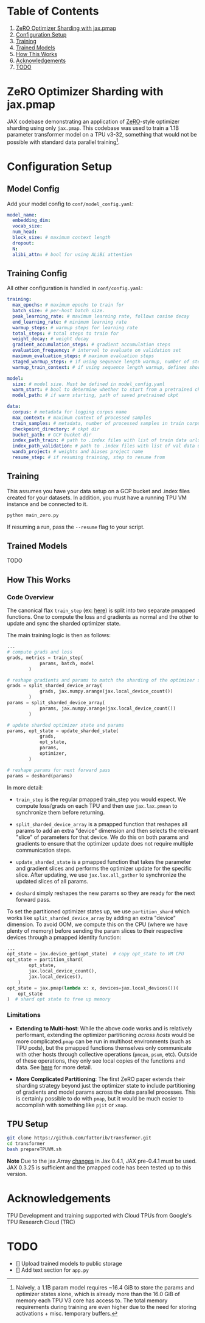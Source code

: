 # Table of Contents

1. [ZeRO Optimizer Sharding with jax.pmap](#zero-optimizer-sharding-with-jax.pmap)
2. [Configuration Setup](#configuration-setup)
3. [Training](#training)
4. [Trained Models](#trained-models)
5. [How This Works](#how-this-works)
6. [Acknowledgements](#acknowledgements)
7. [TODO](#todo)

# ZeRO Optimizer Sharding with jax.pmap

JAX codebase demonstrating an application of [ZeRO](https://arxiv.org/abs/1910.02054)-style optimizer sharding using only ```jax.pmap```. This codebase was used to train a 1.1B parameter transformer model on a TPU v3-32, something that would not be possible with standard data parallel training[^1].

# Configuration Setup

## Model Config

Add your model config to ```conf/model_config.yaml```:

```yaml
model_name:
  embedding_dim: 
  vocab_size: 
  num_head: 
  block_size: # maximum context length 
  dropout: 
  N: 
  alibi_attn: # bool for using ALiBi attention 
```

## Training Config

All other configuration is handled in ```conf/config.yaml```:

```yaml
training:
  max_epochs: # maximum epochs to train for
  batch_size: # per-host batch size.
  peak_learning_rate: # maximum learning rate, follows cosine decay
  end_learning_rate: # minimum learning rate
  warmup_steps: # warmup steps for learning rate
  total_steps: # total steps to train for
  weight_decay: # weight decay
  gradient_accumulation_steps: # gradient accumulation steps 
  evaluation_frequency: # interval to evaluate on validation set
  maximum_evaluation_steps: # maximum evaluation steps
  staged_warmup_steps: # if using sequence length warmup, number of steps @ shorter CTX
  warmup_train_context: # if using sequence length warmup, defines shorter CTX

model:
  size: # model size. Must be defined in model_config.yaml
  warm_start: # bool to determine whether to start from a pretrained ckpt
  model_path: # if warm starting, path of saved pretrained ckpt

data:
  corpus: # metadata for logging corpus name
  max_context: # maximum context of processed samples
  train_samples: # metadata, number of processed samples in train corpus
  checkpoint_directory: # ckpt dir 
  bucket_path: # GCP bucket dir
  index_path_train: # path to .index files with list of train data urls
  index_path_validation: # path to .index files with list of val data urls
  wandb_project: # weights and biases project name
  resume_step: # if resuming training, step to resume from
```

## Training

This assumes you have your data setup on a GCP bucket and .index files created for your datasets. In addition, you must have a running TPU VM instance and be connected to it.

```bash
python main_zero.py
```

If resuming a run, pass the ```--resume``` flag to your script.

## Trained Models

TODO

## How This Works

### Code Overview

The canonical flax ```train_step``` (ex: [here](https://github.com/google/flax/blob/main/examples/imagenet/train.py#L106)) is split into two separate pmapped functions. One to compute the loss and gradients as normal and the other to update and sync the sharded optimizer state.

The main training logic is then as follows:

```python
...
# compute grads and loss
grads, metrics = train_step(
            params, batch, model
        )

# reshape gradients and params to match the sharding of the optimizer state
grads = split_sharded_device_array(
            grads, jax.numpy.arange(jax.local_device_count())
        )
params = split_sharded_device_array(
            params, jax.numpy.arange(jax.local_device_count())
        )

# update sharded optimizer state and params
params, opt_state = update_sharded_state(
            grads,
            opt_state,
            params,
            optimizer,
        )

# reshape params for next forward pass
params = deshard(params)  
```

In more detail:

- ```train_step``` is the regular pmapped train_step you would expect. We compute loss/grads on each TPU and then use ```jax.lax.pmean``` to synchronize them before returning.

- ```split_sharded_device_array``` is a pmapped function that reshapes all params to add an extra "device" dimension and then selects the relevant "slice" of parameters for that device. We do this on both params and gradients to ensure that the optimizer update does not require multiple communication steps.

- ```update_sharded_state``` is a pmapped function that takes the parameter and gradient slices and performs the optimizer update for the specific slice. After updating, we use ```jax.lax.all_gather``` to synchronize the updated slices of all params.

- ```deshard``` simply reshapes the new params so they are ready for the next forward pass.

To set the partitioned optimizer states up, we use ```partition_shard``` which works like ```split_sharded_device_array``` by adding an extra "device" dimension. To avoid OOM, we compute this on the CPU (where we have plenty of memory) before sending the param slices to their respective devices through a pmapped identity function:

```python
...
opt_state = jax.device_get(opt_state)  # copy opt_state to VM CPU
opt_state = partition_shard(
        opt_state,
        jax.local_device_count(),
        jax.local_devices(),
    )
opt_state = jax.pmap(lambda x: x, devices=jax.local_devices())(
    opt_state
)  # shard opt state to free up memory
```

### Limitations

- **Extending to Multi-host**: While the above code works and is relatively performant, extending the optimizer partitioning *across hosts* would be more complicated.```pmap``` can be run in multihost environments (such as TPU pods), but the pmapped functions themselves only communicate with other hosts through collective operations (```pmean```, ```psum```, etc). Outside of these operations, they only see local copies of the functions and data. See [here](https://jax.readthedocs.io/en/latest/_autosummary/jax.pmap.html) for more detail.

- **More Complicated Partitioning**: The first ZeRO paper extends their sharding strategy beyond just the optimizer state to include partitioning of gradients and model params across the data parallel processes. This is certainly possible to do with ```pmap```, but it would be much easier to accomplish with something like ```pjit``` or ```xmap```.

## TPU Setup

```bash
git clone https://github.com/fattorib/transformer.git
cd transformer 
bash prepareTPUVM.sh
```

**Note** Due to the jax.Array [changes](https://jax.readthedocs.io/en/latest/jax_array_migration.html#jax-array-migration) in Jax 0.4.1, JAX pre-0.4.1 must be used. JAX 0.3.25 is sufficient and the pmapped code has been tested up to this version.

# Acknowledgements

TPU Development and training supported with Cloud TPUs from Google's TPU Research Cloud (TRC)

# TODO

- [] Upload trained models to public storage
- [] Add text section for ```app.py```

[^1]: Naively, a 1.1B param model requires ~16.4 GiB to store the params and optimizer states alone, which is already more than the 16.0 GiB of memory each TPU V3 core has access to. The total memory requirements during training are even higher due to the need for storing activations + misc. temporary buffers.
